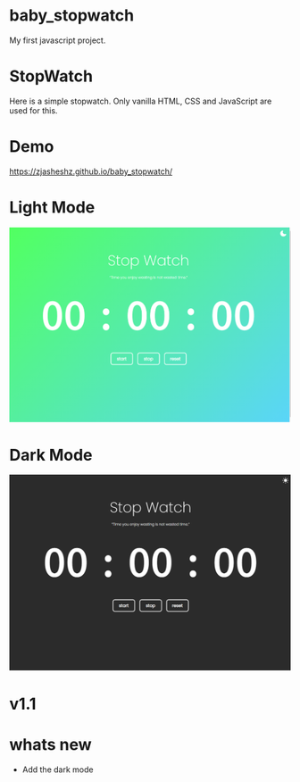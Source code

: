 # baby_stopwatch

My first javascript project.

# StopWatch

Here is a simple stopwatch. Only vanilla HTML, CSS and JavaScript are used for this.
# Demo 

https://zjasheshz.github.io/baby_stopwatch/


# Light Mode

![screen shot](https://github.com/zJasHeshz/baby_stopwatch/blob/main/screenshot/Screen%20shot%201.PNG?raw=true)
# Dark Mode
![screen shot](https://github.com/zJasHeshz/baby_stopwatch/blob/main/screenshot/Screen%20shot%202.PNG?raw=true)
# v1.1

# whats new

- Add the dark mode
